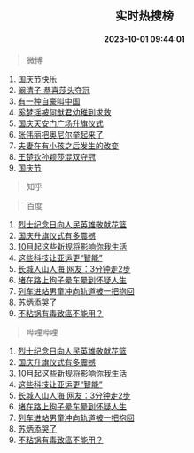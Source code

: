 <div align="center"><h2>实时热搜榜</h2><h4>2023-10-01 09:44:01</h4></div>

> 微博  

1. [国庆节快乐](https://s.weibo.com/weibo?q=%23%E5%9B%BD%E5%BA%86%E8%8A%82%E5%BF%AB%E4%B9%90%23&t=31&band_rank=1&Refer=top)<br />
2. [阚清子 恭喜莎头夺冠](https://s.weibo.com/weibo?q=%E9%98%9A%E6%B8%85%E5%AD%90%20%E6%81%AD%E5%96%9C%E8%8E%8E%E5%A4%B4%E5%A4%BA%E5%86%A0&t=31&band_rank=2&Refer=top)<br />
3. [有一种自豪叫中国](https://s.weibo.com/weibo?q=%23%E6%9C%89%E4%B8%80%E7%A7%8D%E8%87%AA%E8%B1%AA%E5%8F%AB%E4%B8%AD%E5%9B%BD%23&t=31&band_rank=3&Refer=top)<br />
4. [奚梦瑶被何猷君幼稚到求救](https://s.weibo.com/weibo?q=%23%E5%A5%9A%E6%A2%A6%E7%91%B6%E8%A2%AB%E4%BD%95%E7%8C%B7%E5%90%9B%E5%B9%BC%E7%A8%9A%E5%88%B0%E6%B1%82%E6%95%91%23&t=31&band_rank=4&Refer=top)<br />
5. [国庆天安门广场升旗仪式](https://s.weibo.com/weibo?q=%23%E5%9B%BD%E5%BA%86%E5%A4%A9%E5%AE%89%E9%97%A8%E5%B9%BF%E5%9C%BA%E5%8D%87%E6%97%97%E4%BB%AA%E5%BC%8F%23&t=31&band_rank=5&Refer=top)<br />
6. [张伟丽把奥尼尔举起来了](https://s.weibo.com/weibo?q=%23%E5%BC%A0%E4%BC%9F%E4%B8%BD%E6%8A%8A%E5%A5%A5%E5%B0%BC%E5%B0%94%E4%B8%BE%E8%B5%B7%E6%9D%A5%E4%BA%86%23&t=31&band_rank=6&Refer=top)<br />
7. [夫妻在有小孩之后发生的改变](https://s.weibo.com/weibo?q=%23%E5%A4%AB%E5%A6%BB%E5%9C%A8%E6%9C%89%E5%B0%8F%E5%AD%A9%E4%B9%8B%E5%90%8E%E5%8F%91%E7%94%9F%E7%9A%84%E6%94%B9%E5%8F%98%23&t=31&band_rank=7&Refer=top)<br />
8. [王楚钦孙颖莎混双夺冠](https://s.weibo.com/weibo?q=%23%E7%8E%8B%E6%A5%9A%E9%92%A6%E5%AD%99%E9%A2%96%E8%8E%8E%E6%B7%B7%E5%8F%8C%E5%A4%BA%E5%86%A0%23&t=31&band_rank=8&Refer=top)<br />
9. [国庆节](https://s.weibo.com/weibo?q=%23%E5%9B%BD%E5%BA%86%E8%8A%82%23&t=31&band_rank=9&Refer=top)<br />

> 知乎  


> 百度  

1. [烈士纪念日向人民英雄敬献花篮](https://www.baidu.com/s?wd=%E7%83%88%E5%A3%AB%E7%BA%AA%E5%BF%B5%E6%97%A5%E5%90%91%E4%BA%BA%E6%B0%91%E8%8B%B1%E9%9B%84%E6%95%AC%E7%8C%AE%E8%8A%B1%E7%AF%AE&sa=fyb_news&rsv_dl=fyb_news)<br />
2. [国庆升旗仪式有多震撼](https://www.baidu.com/s?wd=%E5%9B%BD%E5%BA%86%E5%8D%87%E6%97%97%E4%BB%AA%E5%BC%8F%E6%9C%89%E5%A4%9A%E9%9C%87%E6%92%BC&sa=fyb_news&rsv_dl=fyb_news)<br />
3. [10月起这些新规将影响你我生活](https://www.baidu.com/s?wd=10%E6%9C%88%E8%B5%B7%E8%BF%99%E4%BA%9B%E6%96%B0%E8%A7%84%E5%B0%86%E5%BD%B1%E5%93%8D%E4%BD%A0%E6%88%91%E7%94%9F%E6%B4%BB&sa=fyb_news&rsv_dl=fyb_news)<br />
4. [这些科技让亚运更“智能”](https://www.baidu.com/s?wd=%E8%BF%99%E4%BA%9B%E7%A7%91%E6%8A%80%E8%AE%A9%E4%BA%9A%E8%BF%90%E6%9B%B4%E2%80%9C%E6%99%BA%E8%83%BD%E2%80%9D&sa=fyb_news&rsv_dl=fyb_news)<br />
5. [长城人山人海 网友：3分钟走2步](https://www.baidu.com/s?wd=%E9%95%BF%E5%9F%8E%E4%BA%BA%E5%B1%B1%E4%BA%BA%E6%B5%B7+%E7%BD%91%E5%8F%8B%EF%BC%9A3%E5%88%86%E9%92%9F%E8%B5%B02%E6%AD%A5&sa=fyb_news&rsv_dl=fyb_news)<br />
6. [堵在路上狗子晕车晕到怀疑人生](https://www.baidu.com/s?wd=%E5%A0%B5%E5%9C%A8%E8%B7%AF%E4%B8%8A%E7%8B%97%E5%AD%90%E6%99%95%E8%BD%A6%E6%99%95%E5%88%B0%E6%80%80%E7%96%91%E4%BA%BA%E7%94%9F&sa=fyb_news&rsv_dl=fyb_news)<br />
7. [列车进站男童冲向轨道被一把抱回](https://www.baidu.com/s?wd=%E5%88%97%E8%BD%A6%E8%BF%9B%E7%AB%99%E7%94%B7%E7%AB%A5%E5%86%B2%E5%90%91%E8%BD%A8%E9%81%93%E8%A2%AB%E4%B8%80%E6%8A%8A%E6%8A%B1%E5%9B%9E&sa=fyb_news&rsv_dl=fyb_news)<br />
8. [苏炳添哭了](https://www.baidu.com/s?wd=%E8%8B%8F%E7%82%B3%E6%B7%BB%E5%93%AD%E4%BA%86&sa=fyb_news&rsv_dl=fyb_news)<br />
9. [不粘锅有毒致癌不能用？](https://www.baidu.com/s?wd=%E4%B8%8D%E7%B2%98%E9%94%85%E6%9C%89%E6%AF%92%E8%87%B4%E7%99%8C%E4%B8%8D%E8%83%BD%E7%94%A8%EF%BC%9F&sa=fyb_news&rsv_dl=fyb_news)<br />

> 哔哩哔哩  

1. [烈士纪念日向人民英雄敬献花篮](https://www.baidu.com/s?wd=%E7%83%88%E5%A3%AB%E7%BA%AA%E5%BF%B5%E6%97%A5%E5%90%91%E4%BA%BA%E6%B0%91%E8%8B%B1%E9%9B%84%E6%95%AC%E7%8C%AE%E8%8A%B1%E7%AF%AE&sa=fyb_news&rsv_dl=fyb_news)<br />
2. [国庆升旗仪式有多震撼](https://www.baidu.com/s?wd=%E5%9B%BD%E5%BA%86%E5%8D%87%E6%97%97%E4%BB%AA%E5%BC%8F%E6%9C%89%E5%A4%9A%E9%9C%87%E6%92%BC&sa=fyb_news&rsv_dl=fyb_news)<br />
3. [10月起这些新规将影响你我生活](https://www.baidu.com/s?wd=10%E6%9C%88%E8%B5%B7%E8%BF%99%E4%BA%9B%E6%96%B0%E8%A7%84%E5%B0%86%E5%BD%B1%E5%93%8D%E4%BD%A0%E6%88%91%E7%94%9F%E6%B4%BB&sa=fyb_news&rsv_dl=fyb_news)<br />
4. [这些科技让亚运更“智能”](https://www.baidu.com/s?wd=%E8%BF%99%E4%BA%9B%E7%A7%91%E6%8A%80%E8%AE%A9%E4%BA%9A%E8%BF%90%E6%9B%B4%E2%80%9C%E6%99%BA%E8%83%BD%E2%80%9D&sa=fyb_news&rsv_dl=fyb_news)<br />
5. [长城人山人海 网友：3分钟走2步](https://www.baidu.com/s?wd=%E9%95%BF%E5%9F%8E%E4%BA%BA%E5%B1%B1%E4%BA%BA%E6%B5%B7+%E7%BD%91%E5%8F%8B%EF%BC%9A3%E5%88%86%E9%92%9F%E8%B5%B02%E6%AD%A5&sa=fyb_news&rsv_dl=fyb_news)<br />
6. [堵在路上狗子晕车晕到怀疑人生](https://www.baidu.com/s?wd=%E5%A0%B5%E5%9C%A8%E8%B7%AF%E4%B8%8A%E7%8B%97%E5%AD%90%E6%99%95%E8%BD%A6%E6%99%95%E5%88%B0%E6%80%80%E7%96%91%E4%BA%BA%E7%94%9F&sa=fyb_news&rsv_dl=fyb_news)<br />
7. [列车进站男童冲向轨道被一把抱回](https://www.baidu.com/s?wd=%E5%88%97%E8%BD%A6%E8%BF%9B%E7%AB%99%E7%94%B7%E7%AB%A5%E5%86%B2%E5%90%91%E8%BD%A8%E9%81%93%E8%A2%AB%E4%B8%80%E6%8A%8A%E6%8A%B1%E5%9B%9E&sa=fyb_news&rsv_dl=fyb_news)<br />
8. [苏炳添哭了](https://www.baidu.com/s?wd=%E8%8B%8F%E7%82%B3%E6%B7%BB%E5%93%AD%E4%BA%86&sa=fyb_news&rsv_dl=fyb_news)<br />
9. [不粘锅有毒致癌不能用？](https://www.baidu.com/s?wd=%E4%B8%8D%E7%B2%98%E9%94%85%E6%9C%89%E6%AF%92%E8%87%B4%E7%99%8C%E4%B8%8D%E8%83%BD%E7%94%A8%EF%BC%9F&sa=fyb_news&rsv_dl=fyb_news)<br />
